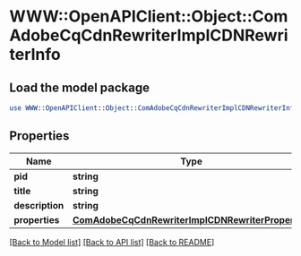 # WWW::OpenAPIClient::Object::ComAdobeCqCdnRewriterImplCDNRewriterInfo

## Load the model package
```perl
use WWW::OpenAPIClient::Object::ComAdobeCqCdnRewriterImplCDNRewriterInfo;
```

## Properties
Name | Type | Description | Notes
------------ | ------------- | ------------- | -------------
**pid** | **string** |  | [optional] 
**title** | **string** |  | [optional] 
**description** | **string** |  | [optional] 
**properties** | [**ComAdobeCqCdnRewriterImplCDNRewriterProperties**](ComAdobeCqCdnRewriterImplCDNRewriterProperties.md) |  | [optional] 

[[Back to Model list]](../README.md#documentation-for-models) [[Back to API list]](../README.md#documentation-for-api-endpoints) [[Back to README]](../README.md)


